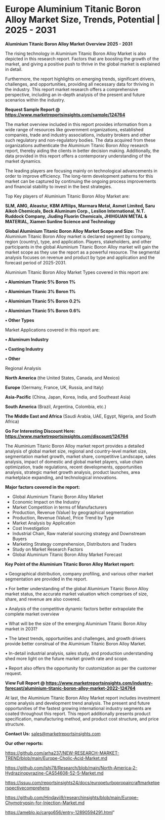 # Europe Aluminium Titanic Boron Alloy Market Size, Trends, Potential | 2025 - 2031

<Strong> Aluminium Titanic Boron Alloy Market Overview 2025 - 2031</strong>

The rising technology in Aluminium Titanic Boron Alloy Market is also depicted in this research report. Factors that are boosting the growth of the market, and giving a positive push to thrive in the global market is explained in detail.

Furthermore, the report highlights on emerging trends, significant drivers, challenges, and opportunities, providing all necessary data for thriving in the industry. This report market research offers a comprehensive perspective, including an in-depth analysis of the present and future scenarios within the industry.

<strong>Request Sample Report @ <a href=https://www.marketreportsinsights.com/sample/124764>https://www.marketreportsinsights.com/sample/124764</a></strong>

The market overview included in this report provides information from a wide range of resources like government organizations, established companies, trade and industry associations, industry brokers and other such regulatory and non-regulatory bodies. The data acquired from these organizations authenticate the Aluminium Titanic Boron Alloy research report, thereby aiding the clients in better decision making. Additionally, the data provided in this report offers a contemporary understanding of the market dynamics.

The leading players are focusing mainly on technological advancements in order to improve efficiency. The long-term development patterns for this market can be captured by continuing the ongoing process improvements and financial stability to invest in the best strategies.

Top Key players of Aluminium Titanic Boron Alloy Market are:

<strong>SLM, AMG, Aleastur, KBM Affilips, Marmara Metal, Asmet Limited, Saru Aikoh Chemicals, Beck Aluminum Corp., Leslion International, N.T. Ruddock Company, Jiuding Fluorin Chemicals, JHIHGUAN METAL & MATERIAL, Xiamen Sunline Science and Technology</strong>

<strong><b>Global Aluminium Titanic Boron Alloy Market Scope and Size:</b></strong>
The Aluminium Titanic Boron Alloy market is declared segment by company, region (country), type, and application. Players, stakeholders, and other participants in the global Aluminium Titanic Boron Alloy market will gain the market scope as they use the report as a powerful resource. The segmental analysis focuses on revenue and product by type and application and the forecast period of 2025-2031.

Aluminium Titanic Boron Alloy Market Types covered in this report are:

<strong>• Aluminium Titanic 5% Boron 1%

• Aluminium Titanic 3% Boron 1%

• Aluminium Titanic 5% Boron 0.2%

• Aluminium Titanic 5% Boron 0.6%

• Other Types</strong>

Market Applications covered in this report are:

<strong>• Aluminum Industry

• Casting Industry

• Other</strong> 

Regional Analysis

<strong>North America</strong> (the United States, Canada, and Mexico)

<strong>Europe</strong> (Germany, France, UK, Russia, and Italy)

<strong>Asia-Pacific</strong> (China, Japan, Korea, India, and Southeast Asia)

<strong>South America</strong> (Brazil, Argentina, Colombia, etc.)

<strong>The Middle East and Africa</strong> (Saudi Arabia, UAE, Egypt, Nigeria, and South Africa)

<strong>Go For Interesting Discount Here: <a href=https://www.marketreportsinsights.com/discount/124764>https://www.marketreportsinsights.com/discount/124764</a></strong>

The Aluminium Titanic Boron Alloy market report provides a detailed analysis of global market size, regional and country-level market size, segmentation market growth, market share, competitive Landscape, sales analysis, impact of domestic and global market players, value chain optimization, trade regulations, recent developments, opportunities analysis, strategic market growth analysis, product launches, area marketplace expanding, and technological innovations.

<strong><b>Major factors covered in the report:</b></strong>
<ul>
  <li>Global Aluminium Titanic Boron Alloy Market </li>
  <li>Economic Impact on the Industry</li>
  <li>Market Competition in terms of Manufacturers</li>
  <li>Production, Revenue (Value) by geographical segmentation</li>
  <li>Production, Revenue (Value), Price Trend by Type</li>
  <li>Market Analysis by Application</li>
  <li>Cost Investigation</li>
  <li>Industrial Chain, Raw material sourcing strategy and Downstream Buyers</li>
  <li>Marketing Strategy comprehension, Distributors and Traders</li>
  <li>Study on Market Research Factors</li>
  <li>Global Aluminium Titanic Boron Alloy Market Forecast</li>
</ul>

<strong><b>Key Point of the Aluminium Titanic Boron Alloy Market report:</b></strong>

• Geographical distribution, company profiling, and various other market segmentation are provided in the report.

• For better understanding of the global Aluminium Titanic Boron Alloy market status, the accurate market valuation which comprises of size, share, and revenue are also covered.

• Analysis of the competitive dynamic factors better extrapolate the complete market overview

• What will be the size of the emerging Aluminium Titanic Boron Alloy market in 2031?

• The latest trends, opportunities and challenges, and growth drivers provide better construal of the Aluminium Titanic Boron Alloy Market.

• In-detail industrial analysis, sales study, and production understanding shed more light on the future market growth rate and scope.

• Report also offers the opportunity for customization as per the customer request.

<strong><b>View Full Report @ <a href=https://www.marketreportsinsights.com/industry-forecast/aluminium-titanic-boron-alloy-market-2022-124764>https://www.marketreportsinsights.com/industry-forecast/aluminium-titanic-boron-alloy-market-2022-124764</a></b></strong>


At last, the Aluminium Titanic Boron Alloy Market report includes investment come analysis and development trend analysis. The present and future opportunities of the fastest growing international industry segments are coated throughout this report. This report additionally presents product specification, manufacturing method, and product cost structure, and price structure.

<strong>Contact Us:</strong>
sales@marketreportsinsights.com

<strong>Our other reports:</strong>

<a href=https://github.com/arha237/NEW-RESEARCH-MARKET-TREND/blob/main/Europe-Cholic-Acid-Market.md>https://github.com/arha237/NEW-RESEARCH-MARKET-TREND/blob/main/Europe-Cholic-Acid-Market.md</a>

<a href=https://github.com/Ishi78/Research/blob/main/North-America-2-Hydrazinopyrazine-CAS54608-52-5-Market.md>https://github.com/Ishi78/Research/blob/main/North-America-2-Hydrazinopyrazine-CAS54608-52-5-Market.md</a>

<a href=https://issuu.com/reportsinsights24/docs/europeturbopropaircraftmarketperspectivecomprehens>https://issuu.com/reportsinsights24/docs/europeturbopropaircraftmarketperspectivecomprehens</a>

<a href=https://github.com/Hindavii9/researchinsights/blob/main/Europe-Chymotrypsin-for-Injection-Market.md>https://github.com/Hindavii9/researchinsights/blob/main/Europe-Chymotrypsin-for-Injection-Market.md</a>

<a href=https://ameblo.jp/cargo656/entry-12890594291.html>https://ameblo.jp/cargo656/entry-12890594291.html</a>"
